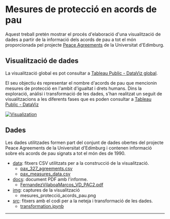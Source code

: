 # Mesures de protecció en acords de pau

Aquest treball pretén mostrar el procés d'elaboració d'una visualització de dades a partir de la informació dels acords de pau a tot el món proporcionada pel projecte [Peace Agreements](https://www.peaceagreements.org/) de la Universitat d'Edimburg.

## Visualització de dades

La visualització global es pot consultar a [Tableau Public - DataViz global](https://public.tableau.com/profile/mvilaboa#!/vizhome/pax_measures_DataViz/Mesuresdeproteccialsacordsdepau). 

El seu objectiu és representar el nombre d'acords de pau que mencionin mesures de protecció en l'ambit d'igualtat i drets humans. Dins la exploració, anàlisi i transformació de les dades, s'han realitzat un seguit de visualitzacions a les diferents fases que es poden consultar a [Tableau Public - DataViz](https://public.tableau.com/profile/mvilaboa#!/vizhome/mesuresdeproteccioalspax/1_7_Acordsdeproteccicivilsperregions)


[![Visualization](img/mesures_protecció_acords_pau.png)](https://public.tableau.com/profile/mvilaboa#!/vizhome/pax_measures_DataViz/Mesuresdeproteccialsacordsdepau)

## Dades

Les dades utilitzades formen part del conjunt de dades obertes del projecte Peace Agreements de la Universitat 
d'Edimburg i contenen informació sobre els acords de pau signats a tot el món des de 1990.

- [data](./data): fitxers CSV utilitzats per a la construcció de la visualització.
  - [pax_327_agreements.csv](./data/pax_327_agreements.csv)
  - [pax_measures_data.csv](./data/pax_measures_data.csv)
- [docs](./docs): document PDF amb l'informe. 
  - [FernandezVilaboaMarcos_VD_PAC2.pdf](./docs/FernandezVilaboaMarcos_VD_PAC2.pdf)
- [img](./img): captures de la visualització
  - mesures_protecció_acords_pau.png
- [src](./src): fitxers amb el codi per a la neteja i transformació de les dades.
  - [transformation.ipynb](./src/transformation.ipynb)


----
